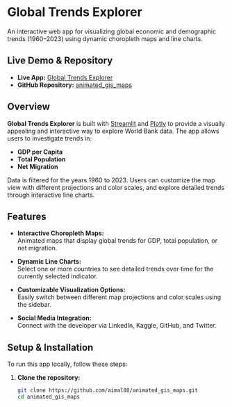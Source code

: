# Global Trends Explorer

An interactive web app for visualizing global economic and demographic trends (1960–2023) using dynamic choropleth maps and line charts.

## Live Demo & Repository

- **Live App:** [Global Trends Explorer](https://globaltrends.streamlit.app/)
- **GitHub Repository:** [animated_gis_maps](https://github.com/aimal88/animated_gis_maps)

## Overview

**Global Trends Explorer** is built with [Streamlit](https://streamlit.io/) and [Plotly](https://plotly.com/) to provide a visually appealing and interactive way to explore World Bank data. The app allows users to investigate trends in:

- **GDP per Capita**
- **Total Population**
- **Net Migration**

Data is filtered for the years 1960 to 2023. Users can customize the map view with different projections and color scales, and explore detailed trends through interactive line charts.

## Features

- **Interactive Choropleth Maps:**  
  Animated maps that display global trends for GDP, total population, or net migration.

- **Dynamic Line Charts:**  
  Select one or more countries to see detailed trends over time for the currently selected indicator.

- **Customizable Visualization Options:**  
  Easily switch between different map projections and color scales using the sidebar.

- **Social Media Integration:**  
  Connect with the developer via LinkedIn, Kaggle, GitHub, and Twitter.

## Setup & Installation

To run this app locally, follow these steps:

1. **Clone the repository:**
   ```bash
   git clone https://github.com/aimal88/animated_gis_maps.git
   cd animated_gis_maps